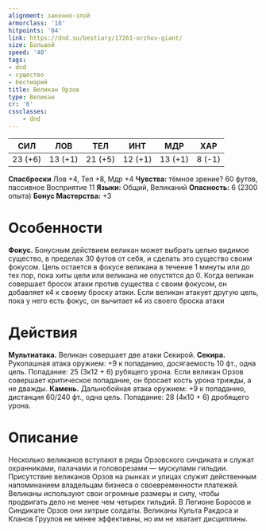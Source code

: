 ```yaml
---
alignment: законно-злой
armorclass: '18'
hitpoints: '84'
link: https://dnd.su/bestiary/17261-orzhov-giant/
size: Большой
speed: '40'
tags:
- dnd
- существо
- бестиарий
title: Великан Орзов
type: Великан
cr: '6'
cssclasses:
    - dnd
---
```



| СИЛ | ЛОВ | ТЕЛ | ИНТ | МДР | ХАР |
|---|---|---|---|---|---|
| 23 (+6) | 13 (+1) | 21 (+5) | 12 (+1) | 13 (+1) | 8 (-1) |
**Спасброски** Лов +4, Тел +8, Мдр +4
**Чувства:** тёмное зрение? 60 футов, пассивное Восприятие 11
**Языки:** Общий, Великаний
**Опасность:** 6 (2300 опыта)
**Бонус Мастерства:** +3


# Особенности
**Фокус.** Бонусным действием великан может выбрать целью видимое существо, в пределах 30 футов от себя, и сделать это существо своим фокусом. Цель остается в фокусе великана в течение 1 минуты или до тех пор, пока хиты цели или великана не опустятся до 0. Когда великан совершает бросок атаки против существа с своим фокусом, он добавляет к4 к своему броску атаки. Если великан атакует другую цель, пока у него есть фокус, он вычитает к4 из своего броска атаки


# Действия
**Мультиатака.** Великан совершает две атаки Секирой.
**Секира.** Рукопашная атака оружием: +9 к попаданию, досягаемость 10 фт., одна цель. Попадание: 25 (3к12 + 6) рубящего урона. Если великан Орзов совершает критическое попадание, он бросает кость урона трижды, а не дважды.
**Камень.** Дальнобойная атака оружием: +9 к попаданию, дистанция 60/240 фт., одна цель. Попадание: 28 (4к10 + 6) дробящего урона.


# Описание
Несколько великанов вступают в ряды Орзовского синдиката и служат охранниками, палачами и головорезами — мускулами гильдии. Присутствие великанов Орзов на рынках и улицах служит действенным напоминанием владельцам бизнеса о своевременности платежей.  Великаны используют свои огромные размеры и силу, чтобы продвигать дело не менее чем четырех гильдий. В Легионе Боросов и Синдикате Орзов они хитрые солдаты. Великаны Культа Ракдоса и Кланов Груулов не менее эффективны, но им не хватает дисциплины.